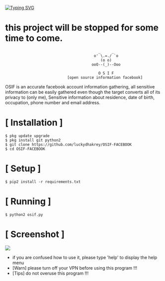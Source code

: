 <a href="https://git.io/typing-svg"><img src="https://readme-typing-svg.herokuapp.com?font=Fira+Code&weight=300&pause=1000&width=435&lines=LE+BHAIYA+OMFOOOOOOOOOO%F0%9F%94%A5%F0%9F%98%82;TUM+TO+BADE+HEAVY+DRIVER+NIKALE+%F0%9F%94%A5%F0%9F%98%82" alt="Typing SVG" /></a>
# this project will be stopped for some time to come.

```
                                          _     _
                                        o' \.=./ `o
                                           (o o)          
                                       ooO--(_)--Ooo
                                       
                                          O S I F
                            [open source information facebook]
```
OSIF is an accurate facebook account information gathering, all sensitive information can be easily gathered even though the target converts all of its privacy to (only me), Sensitive information about residence, date of birth, occupation, phone number and email address.



# [ Installation ]
```
$ pkg update upgrade
$ pkg install git python2
$ git clone https://github.com/luckydhakrey/OSIF-FACEBOOK
$ cd OSIF-FACEBOOK
```

# [ Setup ]
```
$ pip2 install -r requirements.txt
```
# [ Running ]
```
$ python2 osif.py
```
# [ Screenshot ]
<img src=".images/osif.png "/>

* if you are confused how to use it, please type 'help' to display the help menu
* [Warn] please turn off your VPN before using this program !!!
* [Tips] do not overuse this program !!!
